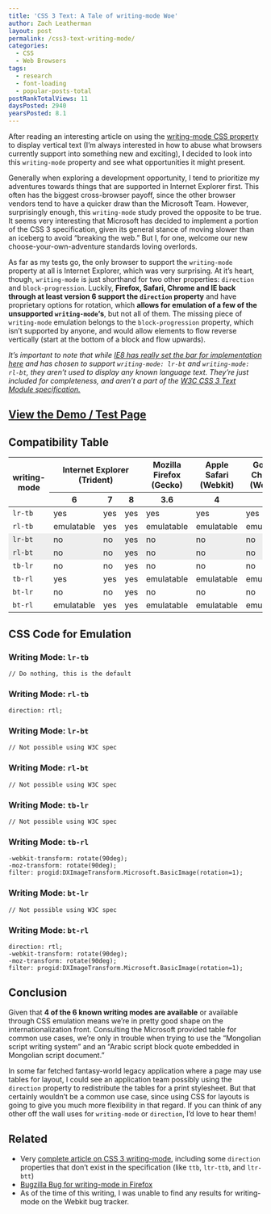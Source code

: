 ```yaml
---
title: 'CSS 3 Text: A Tale of writing-mode Woe'
author: Zach Leatherman
layout: post
permalink: /css3-text-writing-mode/
categories:
  - CSS
  - Web Browsers
tags:
  - research
  - font-loading
  - popular-posts-total
postRankTotalViews: 11
daysPosted: 2940
yearsPosted: 8.1
---
```


After reading an interesting article on using the [writing-mode CSS property][1] to display vertical text (I’m always interested in how to abuse what browsers currently support into something new and exciting), I decided to look into this `writing-mode` property and see what opportunities it might present.

 [1]: http://www.thecssninja.com/css/real-text-rotation-with-css

Generally when exploring a development opportunity, I tend to prioritize my adventures towards things that are supported in Internet Explorer first. This often has the biggest cross-browser payoff, since the other browser vendors tend to have a quicker draw than the Microsoft Team. However, surprisingly enough, this `writing-mode` study proved the opposite to be true. It seems very interesting that Microsoft has decided to implement a portion of the CSS 3 specification, given its general stance of moving slower than an iceberg to avoid “breaking the web.” But I, for one, welcome our new choose-your-own-adventure standards loving overlords.

As far as my tests go, the only browser to support the `writing-mode` property at all is Internet Explorer, which was very surprising. At it’s heart, though, `writing-mode` is just shorthand for two other properties: `direction` and `block-progression`. Luckily, **Firefox, Safari, Chrome and IE back through at least version 6 support the `direction` property** and have proprietary options for rotation, which **allows for emulation of a few of the unsupported `writing-mode`‘s**, but not all of them. The missing piece of `writing-mode` emulation belongs to the `block-progression` property, which isn’t supported by anyone, and would allow elements to flow reverse vertically (start at the bottom of a block and flow upwards).

*It’s important to note that while [IE8 has really set the bar for implementation here][2] and has chosen to support `writing-mode: lr-bt` and `writing-mode: rl-bt`, they aren’t used to display any known language text. They’re just included for completeness, and aren’t a part of the [W3C CSS 3 Text Module specification.][3]*

 [2]: http://blogs.msdn.com/ie/archive/2009/05/29/the-css-corner-writing-mode.aspx
 [3]: http://www.w3.org/TR/2003/CR-css3-text-20030514/

## [View the Demo / Test Page][4]

 [4]: http://zachleat.com/test/writing-mode/

## Compatibility Table

<table class="compatibility">
<thead>
<tr>
<th rowspan="2">writing-mode</th>
<th colspan="3">Internet Explorer<br>(Trident)</th>
<th>Mozilla Firefox<br>(Gecko)</th>
<th>Apple Safari<br>(Webkit)</th>
<th>Google Chrome<br>(Webkit)</th>
</tr>
<tr>
<th>6</th>
<th>7</th>
<th>8</th>
<th>3.6</th>
<th>4</th>
<th>4</th>
</tr>
</thead>
<tbody>
<tr>
<td><code>lr-tb</code></td>
<td class="yes">yes</td>
<td class="yes">yes</td>
<td class="yes">yes</td>
<td class="yes">yes</td>
<td class="yes">yes</td>
<td class="yes">yes</td>
</tr>
<tr>
<td><code>rl-tb</code></td>
<td class="emulate">emulatable</td>
<td class="yes">yes</td>
<td class="yes">yes</td>
<td class="emulate">emulatable</td>
<td class="emulate">emulatable</td>
<td class="emulate">emulatable</td>
</tr>
<tr style="background-color: #eee;">
<td><code>lr-bt</code></td>
<td class="no">no</td>
<td class="no">no</td>
<td class="yes">yes</td>
<td class="no">no</td>
<td class="no">no</td>
<td class="no">no</td>
</tr>
<tr style="background-color: #eee;">
<td><code>rl-bt</code></td>
<td class="no">no</td>
<td class="no">no</td>
<td class="yes">yes</td>
<td class="no">no</td>
<td class="no">no</td>
<td class="no">no</td>
</tr>
<tr>
<td><code>tb-lr</code></td>
<td class="no">no</td>
<td class="no">no</td>
<td class="yes">yes</td>
<td class="no">no</td>
<td class="no">no</td>
<td class="no">no</td>
</tr>
<tr>
<td><code>tb-rl</code></td>
<td class="yes">yes</td>
<td class="yes">yes</td>
<td class="yes">yes</td>
<td class="emulate">emulatable</td>
<td class="emulate">emulatable</td>
<td class="emulate">emulatable</td>
</tr>
<tr>
<td><code>bt-lr</code></td>
<td class="no">no</td>
<td class="no">no</td>
<td class="yes">yes</td>
<td class="no">no</td>
<td class="no">no</td>
<td class="no">no</td>
</tr>
<tr>
<td><code>bt-rl</code></td>
<td class="emulate">emulatable</td>
<td class="yes">yes</td>
<td class="yes">yes</td>
<td class="emulate">emulatable</td>
<td class="emulate">emulatable</td>
<td class="emulate">emulatable</td>
</tr>
</tbody>
</table>

## CSS Code for Emulation


### Writing Mode: `lr-tb`

    // Do nothing, this is the default

### Writing Mode: `rl-tb`

    direction: rtl;

### Writing Mode: `lr-bt`

    // Not possible using W3C spec

### Writing Mode: `rl-bt`

    // Not possible using W3C spec

### Writing Mode: `tb-lr`

    // Not possible using W3C spec

### Writing Mode: `tb-rl`

    -webkit-transform: rotate(90deg);
    -moz-transform: rotate(90deg);
    filter: progid:DXImageTransform.Microsoft.BasicImage(rotation=1);

### Writing Mode: `bt-lr`

    // Not possible using W3C spec

### Writing Mode: `bt-rl`

    direction: rtl;
    -webkit-transform: rotate(90deg);
    -moz-transform: rotate(90deg);
    filter: progid:DXImageTransform.Microsoft.BasicImage(rotation=1);

## Conclusion

Given that **4 of the 6 known writing modes are available** or available through CSS emulation means we’re in pretty good shape on the internationalization front. Consulting the Microsoft provided table for common use cases, we’re only in trouble when trying to use the “Mongolian script writing system” and an “Arabic script block quote embedded in Mongolian script document.”

In some far fetched fantasy-world legacy application where a page may use tables for layout, I could see an application team possibly using the `direction` property to redistribute the tables for a print stylesheet. But that certainly wouldn’t be a common use case, since using CSS for layouts is going to give you much more flexibility in that regard. If you can think of any other off the wall uses for `writing-mode` or `direction`, I’d love to hear them!

## Related

*   Very [complete article on CSS 3 writing-mode][5], including some `direction` properties that don’t exist in the specification (like `ttb`, `ltr-ttb`, and `ltr-btt`)
*   [Bugzilla Bug for writing-mode in Firefox][6]
*   As of the time of this writing, I was unable to find any results for writing-mode on the Webkit bug tracker.

 [5]: http://fantasai.inkedblade.net/style/discuss/vertical-text/#logical
 [6]: https://bugzilla.mozilla.org/show_bug.cgi?id=writing-mode
